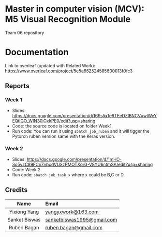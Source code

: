 # Master in computer vision (MCV): M5 Visual Recognition Module

Team 06 repository

# Documentation

Link to overleaf (updated with Related Work): https://www.overleaf.com/project/5e5a662524585600013f0fc3 

## Reports

### Week 1
* Slides: https://docs.google.com/presentation/d/169s5x1e9TEeDZlBNCVuwIWeYEQtlGO_WIN30iOxkPE0/edit?usp=sharing
* Code: the source code is located on folder Week1. 
* Run code: You can run it using `sbatch job_ruben` and it will tigger the Pytorch ruben version same with the Keras version.

### Week 2
* Slides: https://docs.google.com/presentation/d/1mHO-So5vzC89FCnZvbcdVUSzPMOTXorG-V8YU6ntmSA/edit?usp=sharing
* Code: Week 2
* Run code: `sbatch job_task_x` where x could be B,C or D.

## Credits

| Name | Email |
|:----:|:------|
| Yixiong Yang | yangyxwork@163.com |
| Sanket Biswas | sanketbiswas1995@gmail.com |
| Ruben Bagan | ruben.bagan@gmail.com |

